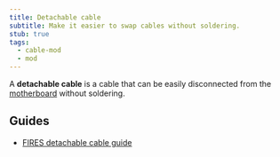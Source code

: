 ```yaml
---
title: Detachable cable
subtitle: Make it easier to swap cables without soldering.
stub: true
tags:
  - cable-mod
  - mod
---
```


A **detachable cable** is a cable that can be easily disconnected from the [motherboard](/motherboard) without soldering.

## Guides

- [FIRES detachable cable guide](https://imgur.com/a/gcc-unpluggable-cable-mod-tutorial-A6i0fOd)
